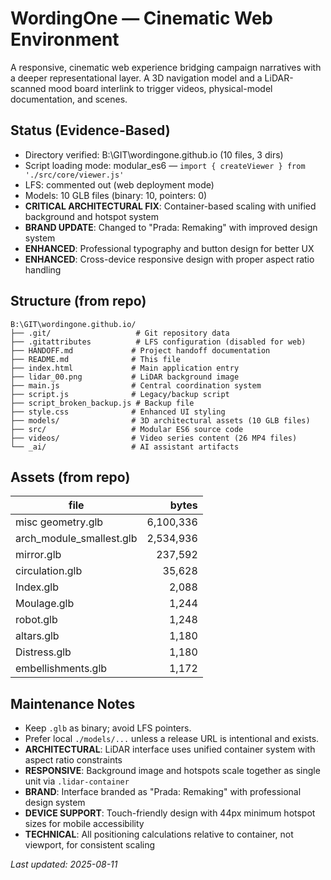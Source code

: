# WordingOne — Cinematic Web Environment

A responsive, cinematic web experience bridging campaign narratives with a deeper representational layer. A 3D navigation model and a LiDAR-scanned mood board interlink to trigger videos, physical-model documentation, and scenes.

## Status (Evidence-Based)
- Directory verified: B:\GIT\wordingone.github.io (10 files, 3 dirs)
- Script loading mode: modular_es6 — `import { createViewer } from './src/core/viewer.js'`
- LFS: commented out (web deployment mode)
- Models: 10 GLB files (binary: 10, pointers: 0)
- **CRITICAL ARCHITECTURAL FIX**: Container-based scaling with unified background and hotspot system
- **BRAND UPDATE**: Changed to "Prada: Remaking" with improved design system
- **ENHANCED**: Professional typography and button design for better UX
- **ENHANCED**: Cross-device responsive design with proper aspect ratio handling

## Structure (from repo)
```
B:\GIT\wordingone.github.io/
├── .git/                   # Git repository data
├── .gitattributes          # LFS configuration (disabled for web)
├── HANDOFF.md             # Project handoff documentation
├── README.md              # This file
├── index.html             # Main application entry
├── lidar_00.png           # LiDAR background image
├── main.js                # Central coordination system
├── script.js              # Legacy/backup script
├── script_broken_backup.js # Backup file
├── style.css              # Enhanced UI styling
├── models/                # 3D architectural assets (10 GLB files)
├── src/                   # Modular ES6 source code
├── videos/                # Video series content (26 MP4 files)
└── _ai/                   # AI assistant artifacts
```

## Assets (from repo)
| file | bytes |
|------|------:|
| misc geometry.glb | 6,100,336 |
| arch_module_smallest.glb | 2,534,936 |
| mirror.glb | 237,592 |
| circulation.glb | 35,628 |
| Index.glb | 2,088 |
| Moulage.glb | 1,244 |
| robot.glb | 1,248 |
| altars.glb | 1,180 |
| Distress.glb | 1,180 |
| embellishments.glb | 1,172 |

## Maintenance Notes
- Keep `.glb` as binary; avoid LFS pointers.
- Prefer local `./models/...` unless a release URL is intentional and exists.
- **ARCHITECTURAL**: LiDAR interface uses unified container system with aspect ratio constraints
- **RESPONSIVE**: Background image and hotspots scale together as single unit via `.lidar-container`
- **BRAND**: Interface branded as "Prada: Remaking" with professional design system
- **DEVICE SUPPORT**: Touch-friendly design with 44px minimum hotspot sizes for mobile accessibility
- **TECHNICAL**: All positioning calculations relative to container, not viewport, for consistent scaling

_Last updated: 2025-08-11_
